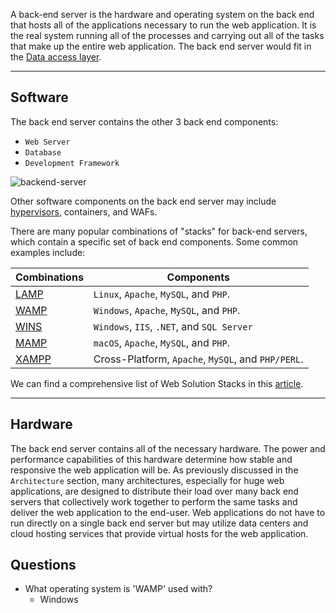 A back-end server is the hardware and operating system on the back end that hosts all of the applications necessary to run the web application. It is the real system running all of the processes and carrying out all of the tasks that make up the entire web application. The back end server would fit in the [Data access layer](https://en.wikipedia.org/wiki/Data_access_layer).

---

## Software

The back end server contains the other 3 back end components:

- `Web Server`
- `Database`
- `Development Framework`

![backend-server](https://academy.hackthebox.com/storage/modules/75/backend-server.jpg)

Other software components on the back end server may include [hypervisors](https://en.wikipedia.org/wiki/Hypervisor), containers, and WAFs.

There are many popular combinations of "stacks" for back-end servers, which contain a specific set of back end components. Some common examples include:

| Combinations | Components |
| --- | --- |
| [LAMP](https://en.wikipedia.org/wiki/LAMP_\(software_bundle\)) | `Linux`, `Apache`, `MySQL`, and `PHP`. |
| [WAMP](https://en.wikipedia.org/wiki/LAMP_\(software_bundle\)#WAMP) | `Windows`, `Apache`, `MySQL`, and `PHP`. |
| [WINS](https://en.wikipedia.org/wiki/Solution_stack) | `Windows`, `IIS`, `.NET`, and `SQL Server` |
| [MAMP](https://en.wikipedia.org/wiki/MAMP) | `macOS`, `Apache`, `MySQL`, and `PHP`. |
| [XAMPP](https://en.wikipedia.org/wiki/XAMPP) | Cross-Platform, `Apache`, `MySQL`, and `PHP/PERL`. |

We can find a comprehensive list of Web Solution Stacks in this [article](https://en.wikipedia.org/wiki/Solution_stack).

---

## Hardware

The back end server contains all of the necessary hardware. The power and performance capabilities of this hardware determine how stable and responsive the web application will be. As previously discussed in the `Architecture` section, many architectures, especially for huge web applications, are designed to distribute their load over many back end servers that collectively work together to perform the same tasks and deliver the web application to the end-user. Web applications do not have to run directly on a single back end server but may utilize data centers and cloud hosting services that provide virtual hosts for the web application.


## Questions
- What operating system is 'WAMP' used with?
	- Windows